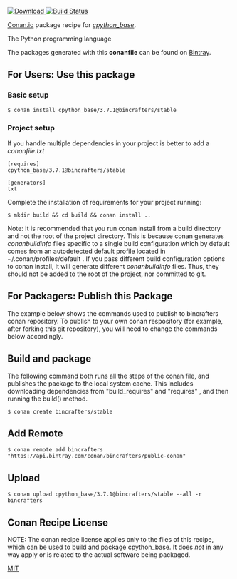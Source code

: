 [![Download](https://api.bintray.com/packages/bincrafters/public-conan/cpython_base%3Abincrafters/images/download.svg) ](https://bintray.com/bincrafters/public-conan/cpython_base%3Abincrafters/_latestVersion)
[![Build Status](https://travis-ci.org/bincrafters/conan-cpython_base.svg?branch=stable%2F3.7.1)](https://travis-ci.org/bincrafters/conan-cpython_base)

[Conan.io](https://conan.io) package recipe for [*cpython_base*](https://www.python.org).

The Python programming language

The packages generated with this **conanfile** can be found on [Bintray](https://bintray.com/bincrafters/public-conan/cpython_base%3Abincrafters).

## For Users: Use this package

### Basic setup

    $ conan install cpython_base/3.7.1@bincrafters/stable

### Project setup

If you handle multiple dependencies in your project is better to add a *conanfile.txt*

    [requires]
    cpython_base/3.7.1@bincrafters/stable

    [generators]
    txt

Complete the installation of requirements for your project running:

    $ mkdir build && cd build && conan install ..

Note: It is recommended that you run conan install from a build directory and not the root of the project directory.  This is because conan generates *conanbuildinfo* files specific to a single build configuration which by default comes from an autodetected default profile located in ~/.conan/profiles/default .  If you pass different build configuration options to conan install, it will generate different *conanbuildinfo* files.  Thus, they should not be added to the root of the project, nor committed to git.

## For Packagers: Publish this Package

The example below shows the commands used to publish to bincrafters conan repository. To publish to your own conan respository (for example, after forking this git repository), you will need to change the commands below accordingly.

## Build and package

The following command both runs all the steps of the conan file, and publishes the package to the local system cache.  This includes downloading dependencies from "build_requires" and "requires" , and then running the build() method.

    $ conan create bincrafters/stable



## Add Remote

    $ conan remote add bincrafters "https://api.bintray.com/conan/bincrafters/public-conan"

## Upload

    $ conan upload cpython_base/3.7.1@bincrafters/stable --all -r bincrafters


## Conan Recipe License

NOTE: The conan recipe license applies only to the files of this recipe, which can be used to build and package cpython_base.
It does *not* in any way apply or is related to the actual software being packaged.

[MIT](git@github.com:bincrafters/conan-cpython_base.git/blob/testing/3.7.1/LICENSE)
